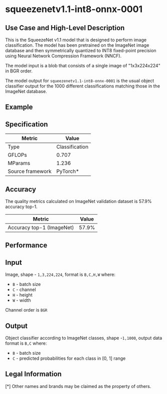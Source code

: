 # squeezenetv1.1-int8-onnx-0001

## Use Case and High-Level Description

This is the SqueezeNet v1.1 model that is designed to perform image classification. 
The model has been pretrained on the ImageNet image database and then symmetrically quantized 
to INT8 fixed-point precision using Neural Network Compression Framework (NNCF).  

The model input is a blob that consists of a single image of "1x3x224x224" in BGR order.

The model output for `squeezenetv1.1-int8-onnx-0001` is the usual object classifier output for the 1000 different classifications matching those in the ImageNet database.

## Example

## Specification

| Metric            | Value         |
|-------------------|---------------|
| Type              | Classification|
| GFLOPs            | 0.707 |
| MParams           | 1.236 |
| Source framework  | PyTorch\*    |

## Accuracy

The quality metrics calculated on ImageNet validation dataset is 57.9% accuracy top-1.

| Metric                    | Value         |
|---------------------------|---------------|
| Accuracy top-1 (ImageNet) |         57.9% |

## Performance

## Input

Image, shape - `1,3,224,224`, format is `B,C,H,W` where:

- `B` - batch size
- `C` - channel
- `H` - height
- `W` - width

Channel order is `BGR`

## Output

Object classifier according to ImageNet classes, shape -`1,1000`, output data format is `B,C` where:

- `B` - batch size
- `C` - predicted probabilities for each class in  [0, 1] range

## Legal Information
[*] Other names and brands may be claimed as the property of others.
